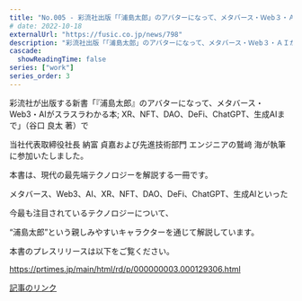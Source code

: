 ```yaml
---
title: "No.005 - 彩流社出版「「浦島太郎」のアバターになって、メタバース・Ｗeb３・ＡＩがスラスラわかる本;ＸＲ、ＮＦＴ、ＤＡＯ、ＤｅＦｉ、ＣｈａｔＧPT、生成ＡＩまで」に当社納富と鷲﨑が執筆に参加いたしました"
# date: 2022-10-18
externalUrl: "https://fusic.co.jp/news/798"
description: "彩流社出版「「浦島太郎」のアバターになって、メタバース・Ｗeb３・ＡＩがスラスラわかる本;ＸＲ、ＮＦＴ、ＤＡＯ、ＤｅＦｉ、ＣｈａｔＧPT、生成ＡＩまで」に当社納富と鷲﨑が執筆に参加いたしました"
cascade:
  showReadingTime: false
series: ["work"]
series_order: 3
---
```


彩流社が出版する新書「『浦島太郎』のアバターになって、メタバース・Web3・AIがスラスラわかる本; XR、NFT、DAO、DeFi、ChatGPT、生成AIまで」（谷口 良太 著）で 

当社代表取締役社長 納富 貞嘉および先進技術部門 エンジニアの鷲﨑 海が執筆に参加いたしました。 



本書は、現代の最先端テクノロジーを解説する一冊です。 

メタバース、Web3、AI、XR、NFT、DAO、DeFi、ChatGPT、生成AIといった 

今最も注目されているテクノロジーについて、 

“浦島太郎”という親しみやすいキャラクターを通じて解説しています。 



本書のプレスリリースは以下をご覧ください。 

https://prtimes.jp/main/html/rd/p/000000003.000129306.html 



[記事のリンク](https://fusic.co.jp/news/798)